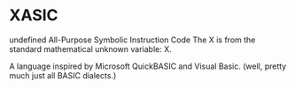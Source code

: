 # XASIC

undefined All-Purpose Symbolic Instruction Code
The X is from the standard mathematical unknown variable: X.

A language inspired by Microsoft QuickBASIC and Visual Basic. (well, pretty much just all BASIC dialects.)
